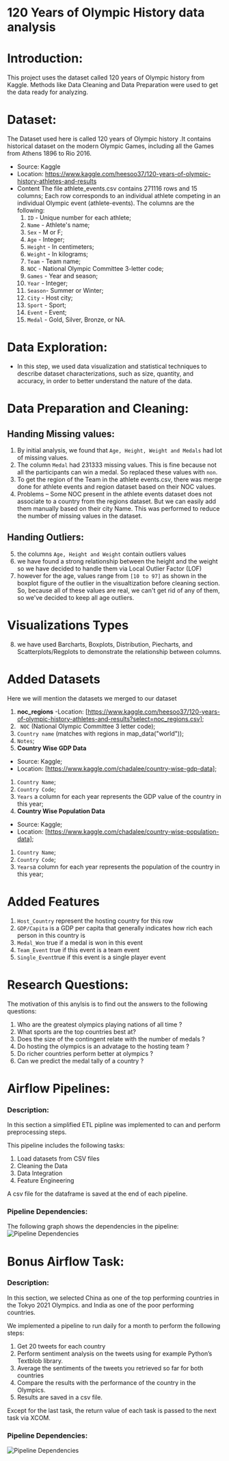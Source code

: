 
# 120 Years of Olympic History data analysis

# Introduction:
This project uses the dataset called 120 years of Olympic history from
Kaggle. Methods like Data Cleaning and Data Preparation were used to get the data ready for analyzing.

# Dataset:
The Dataset used here is called 120 years of Olympic history .It contains historical dataset on the modern Olympic Games, including all the Games from Athens 1896 to Rio 2016.
- Source: Kaggle
- Location: https://www.kaggle.com/heesoo37/120-years-of-olympic-history-athletes-and-results
- Content
The file athlete_events.csv contains 271116 rows and 15 columns; Each row corresponds to an individual athlete competing in an individual Olympic event (athlete-events). 
The columns are the following:<br>
	1. `ID` - Unique number for each athlete;
	2. `Name` - Athlete's name;
	3. `Sex` - M or F;
	4. `Age` - Integer;
	5. `Height` - In centimeters;
	6. `Weight` - In kilograms;
	7. `Team` - Team name;
	8. `NOC` - National Olympic Committee 3-letter code;
	9. `Games` - Year and season;
	10. `Year` - Integer;
	11. `Season`- Summer or Winter;
	12. `City` - Host city;
	13. `Sport` - Sport;
	14. `Event` - Event;
	15. `Medal` - Gold, Silver, Bronze, or NA.


# Data Exploration: 
- In this step, we used data visualization and statistical techniques to describe dataset characterizations, such as size, quantity, and accuracy, in order to better understand the nature of the data.


# Data Preparation and Cleaning:
## Handing Missing values:
 1. By initial analysis, we found that `Age, Height, Weight and Medals` had lot of missing values. 
 2. The column `Medal` had 231333 missing values. This is fine because not all the participants can win a medal. So replaced these values with `non`.
 3. To get the region of the Team in the athlete events.csv, there was merge done for athlete events and region dataset based on their NOC values.
 4. Problems – Some NOC present in the athlete events dataset does not associate to a country from the regions dataset. But we can easily add them manually based on their city Name. This was performed to reduce the number of missing values in the dataset.
## Handing Outliers:
 5. the columns `Age, Height and Weight` contain outliers values 
 6. we have found a strong relationship between the height and the weight so we have decided to handle them via Local Outlier Factor (LOF) 
 7. however for the age,  values range from  `[10 to 97]`  as shown in the boxplot figure of the outlier in the visualtization before cleaning section. So, because all of these values are real, we can't get rid of any of them, so we've decided to keep all age outliers.
# Visualizations Types
 8. we have used Barcharts, Boxplots, Distribution, Piecharts, and Scatterplots/Regplots to demonstrate the relationship between columns. 
# Added Datasets
Here we will mention the datasets we merged to our dataset
 1. **noc_regions**
 -Location:  [https://www.kaggle.com/heesoo37/120-years-of-olympic-history-athletes-and-results?select=noc_regions.csv];
 1. ` NOC` (National Olympic Committee 3 letter code);
 2. `Country name` (matches with regions in  map_data("world"));
  3. `Notes`;
 2. **Country Wise GDP Data**
 -  Source: Kaggle;
-   Location:  [https://www.kaggle.com/chadalee/country-wise-gdp-data];
1. `Country Name`;
2. `Country Code`;
3. `Years` a column for each year represents the GDP value of the country in this year;
3.  **Country Wise Population Data** 
-   Source: Kaggle;
-   Location:  [https://www.kaggle.com/chadalee/country-wise-population-data];
1. `Country Name`;
2. `Country Code`;
3. `Years`a column for each year represents the population of the country in this year;


# Added Features

 1. `Host_Country` represent the hosting country for this row
 2. `GDP/Capita` is a GDP per capita that generally indicates how rich each person in this country is
 3. `Medal_Won` true if a medal is won in this event
 4. `Team_Event` true if this event is a team event 
 5. `Single_Event`true if this event is a single player event

# Research Questions:
The motivation of this anylsis is to find out the answers to the following questions: 

1. Who are the greatest olympics playing nations of all time ?
2.  What sports are the top countries best at?
3.  Does the size of the contingent relate with the number of medals ?
4.  Do hosting the olympics is an advatage to the hosting team ?
5.  Do richer countries perform better at olympics ?
6.  Can we predict the medal tally of a country ?


# Airflow Pipelines: 

### Description: 
In this section a simplified ETL pipline was implemented to can and perform preprocessing steps.

This pipeline includes the following tasks: 
1. Load datasets from CSV files
2. Cleaning the Data 
3. Data Integration 
4. Feature Engineering  

A csv file for the dataframe is saved at the end of each pipeline.

### Pipeline Dependencies: 
The following graph shows the dependencies in the pipeline: 
![Pipeline Dependencies](https://i.postimg.cc/26mmjKSr/Annotation-2021-12-31-143608.png)

# Bonus Airflow Task: 

### Description: 
In this section, we selected China as one of the top performing countries in the Tokyo 2021 Olympics. and India as one of the poor performing countries.

We implemented a pipeline to run daily for a month to perform the following steps: 
 1. Get 20 tweets for each country 
 2. Perform sentiment analysis on the tweets using for example Python’s Textblob library.
 3. Average the sentiments of the tweets you retrieved so far for both countries
 4. Compare the results with the performance of the country in the Olympics.
 5. Results are saved in a csv file.
 
Except for the last task, the return value of each task is passed to the next task via XCOM.

### Pipeline Dependencies: 

![Pipeline Dependencies](https://i.postimg.cc/NMspb60Q/Annotation-2021-12-31-150315.png)
 

